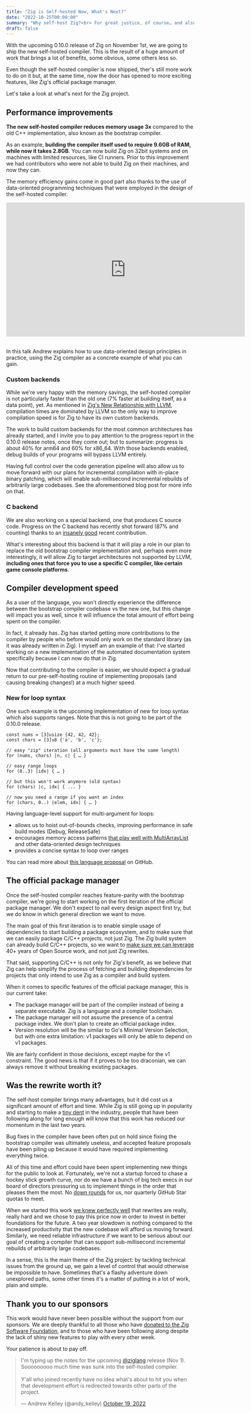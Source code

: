 ```yaml
---
title: "Zig is Self-hosted Now, What's Next?"
date: "2022-10-25T00:00:00"
summary: "Why self-host Zig?<br> For great justice, of course… and also a few more reasons actually." 
draft: false
---
```


With the upcoming 0.10.0 release of Zig on November 1st, we are going to ship 
the new self-hosted compiler. This is the result of a huge amount of work that 
brings a lot of benefits, some obvious, some others less so. 

Even though the self-hosted compiler is now shipped, ther's still more work 
to do on it but, at the same time, now the door has opened to more exciting 
features, like Zig's official package manager. 

Let's take a look at what's next for the Zig project.


## Performance improvements

**The new self-hosted compiler reduces memory usage 3x** compared to the old C++ implementation, also known as the bootstrap compiler. 

As an example, **building the compiler itself used to require 9.6GB of RAM, while now it takes 2.8GB**. You can now build Zig on 32bit systems and on machines with limited resources, like CI runners. Prior to this improvement we had contributors who were not able to build Zig on their machines, and now they can. 

The memory efficiency gains come in good part also thanks to the use of data-oriented programming techniques that were employed in the design of the self-hosted compiler.

<iframe title="vimeo-player" src="https://player.vimeo.com/video/649009599?h=0c3307419e" width="640" height="360" frameborder="0" allowfullscreen></iframe>

<br>In this talk Andrew explains how to use data-oriented design principles in practice, using the Zig compiler as a concrete example of what you can gain.


### Custom backends

While we're very happy with the memory savings, the self-hosted compiler is not particularly faster than the old one (7% faster at building itself, as a data point), yet. As mentioned in [Zig's New Relationship with LLVM](https://kristoff.it/blog/zig-new-relationship-llvm/), compilation times are dominated by LLVM so the only way to improve compilation speed is for Zig to have its own custom backends.

The work to build custom backends for the most common architectures has already started, and I invite you to pay attention to the progress report in the 0.10.0 release notes, once they come out; but to summarize: progress is about 40% for arm64 and 60% for x86_64. With those backends enabled, debug builds of your programs will bypass LLVM entirely. 

Having full control over the code generation pipeline will also allow us to move forward with our plans for incremental compilation with in-place binary patching, which will enable sub-millisecond incremental rebuilds of arbitrarily large codebases. See the aforementioned blog post for more info on that.


### C backend

We are also working on a special backend, one that produces C source code. Progress on the C backend has recently shot forward (87% and counting) thanks to an [insanely good](https://github.com/ziglang/zig/pull/13093) recent contribution.

What's interesting about this backend is that it will play a role in our plan to replace the old bootstrap compiler implementation and, perhaps even more interestingly, it will allow Zig to target architectures not supported by LLVM, **including ones that force you to use a specific C compiler, like certain game console platforms**.


## Compiler development speed

As a user of the language, you won't directly experience the difference between the bootstrap compiler codebase vs the new one, but this change will impact you as well, since it will influence the total amount of effort being spent on the compiler. 

In fact, it already has. Zig has started getting more contributions to the compiler by people who before would only work on the standard library (as it was already written in Zig). I myself am an example of that: I've started working on a new implementation of the automated documentation system specifically because I can now do that in Zig.

Now that contributing to the compiler is easier, we should expect a gradual return to our pre-self-hosting routine of implementing proposals (and causing breaking changes!) at a much higher speed. 


### New for loop syntax

One such example is the upcoming implementation of new for loop syntax which also supports ranges. Note that this is not going to be part of the 0.10.0 release.

```zig
const nums = [3]usize {42, 42, 42};
const chars = [3]u8 {'a', 'b', 'c'};

// easy "zip" iteration (all arguments must have the same length)
for (nums, chars) |n, c| { … }

// easy range loops
for (0..3) |idx| { … } 

// but this won't work anymore (old syntax)
for (chars) |c, idx| { ... }

// now you need a range if you want an index
for (chars, 0..) |elem, idx| { … }
```

Having language-level support for multi-argument for loops: 
* allows us to hoist out-of-bounds checks, improving performance in safe build modes (Debug, ReleaseSafe)
* encourages memory access patterns [that play well with MultiArrayList](https://zig.news/kristoff/struct-of-arrays-soa-in-zig-easy-in-userland-40m0) and other data-oriented design techniques
* provides a concise syntax to loop over ranges

You can read more about [this language proposal](https://github.com/ziglang/zig/issues/7257) on GitHub.


## The official package manager

Once the self-hosted compiler reaches feature-parity with the bootstrap compiler, we're going to start working on the first iteration of the official package manager. We don't expect to nail every design aspect first try, but we do know in which general direction we want to move.

The main goal of this first iteration is to enable simple usage of dependencies to start building a package ecosystem, and to make sure that we can easily package C/C++ projects, not just Zig. The Zig build system can already build C/C++ projects, so we want to [make sure we can leverage](https://kristoff.it/blog/maintain-it-with-zig/) 40+ years of Open Source work, and not just Zig rewrites. 

That said, supporting C/C++ is not only for Zig's benefit, as we believe that Zig can help simplify the process of fetching and building dependencies for projects that only intend to use Zig as a compiler and build system.

When it comes to specific features of the official package manager, this is our current take:
* The package manager will be part of the compiler instead of being a separate executable. Zig is a language and a compiler toolchain.
* The package manager will not assume the presence of a central package index. We don't plan to create an official package index.
* Version resolution will be the similar to Go's Minimal Version Selection, but with one extra limitation: v1 packages will only be able to depend on v1 packages.

We are fairly confident in those decisions, except maybe for the v1 constraint. The good news is that if it proves to be too draconian, we can always remove it without breaking existing packages.


## Was the rewrite worth it?

The self-host compiler brings many advantages, but it did cost us a significant amount of effort and time. While Zig is still going up in popularity and starting to make a [tiny dent](https://jakstys.lt/2022/how-uber-uses-zig/) in the industry, people that have been following along for long enough will know that this work has reduced our momentum in the last two years. 

Bug fixes in the compiler have been often put on hold since fixing the bootstrap compiler was  ultimately useless, and accepted feature proposals have been piling up because it would have required implementing everything twice.

All of this time and effort could have been spent implementing new things for the public to look at. Fortunately, we're not a startup forced to chase a hockey stick growth curve, nor do we have a bunch of big tech execs in our board of directors pressuring us to implement things in the order that pleases them the most. No [down rounds](https://www.investopedia.com/terms/d/downround.asp) for us, nor quarterly GitHub Star quotas to meet.

When we started this work [we knew perfectly well](https://kristoff.it/blog/maintain-it-with-zig/) that rewrites are really, really hard and we chose to pay this price now in order to invest in better foundations for the future. A two year slowdown is nothing compared to the increased productivity that the new codebase will afford us moving forward. Similarly, we need reliable infrastructure if we want to be serious about our goal of creating a compiler that can support sub-millisecond incremental rebuilds of arbitrarily large codebases.

In a sense, this is the main theme of the Zig project: by tackling technical issues from the ground up, we gain a level of control that would otherwise be impossible to have. Sometimes that's a flashy adventure down unexplored paths, some other times it's a matter of putting in a lot of work, plain and simple.


## Thank you to our sponsors

This work would have never been possible without the support from our sponsors. We are deeply thankful to all those who have [donated to the Zig Software Foundation](https://ziglang.org/zsf), and to those who have been following along despite the lack of shiny new features to play with every other week.

Your patience is about to pay off.

<blockquote class="twitter-tweet"><p lang="en" dir="ltr">I&#39;m typing up the notes for the upcoming <a href="https://twitter.com/ziglang?ref_src=twsrc%5Etfw">@ziglang</a> release (Nov 1). Sooooooooo much time was sunk into the self-hosted compiler.<br><br>Y&#39;all who joined recently have no idea what&#39;s about to hit you when that development effort is redirected towards other parts of the project.</p>&mdash; Andrew Kelley (@andy_kelley) <a href="https://twitter.com/andy_kelley/status/1582834272796545024?ref_src=twsrc%5Etfw">October 19, 2022</a></blockquote> <script async src="https://platform.twitter.com/widgets.js" charset="utf-8"></script> 
